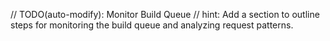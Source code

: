 // TODO(auto-modify): Monitor Build Queue
// hint: Add a section to outline steps for monitoring the build queue and analyzing request patterns.
